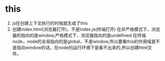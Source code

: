 # this
1. js在创建上下文执行的时候就生成了this
2. 创建index.html(浏览器打开)，不是index.js(终端打开)
在非严格模式下，浏览器的指向的是window,严格模式下，浏览器指向的是undefined
在终端node，node的全局指向的是global，不是window,所以要看this的作用域是不是指向window的话，在node的运行环境下是看不出来的,所以创建html文件。
